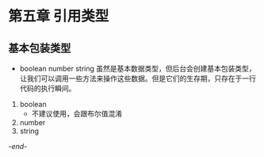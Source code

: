 # 第五章 引用类型

## 基本包装类型

* boolean number string 虽然是基本数据类型，但后台会创建基本包装类型，让我们可以调用一些方法来操作这些数据。但是它们的生存期，只存在于一行代码的执行瞬间。

1. boolean
    * 不建议使用，会跟布尔值混淆
2. number
3. string

*-end-*
